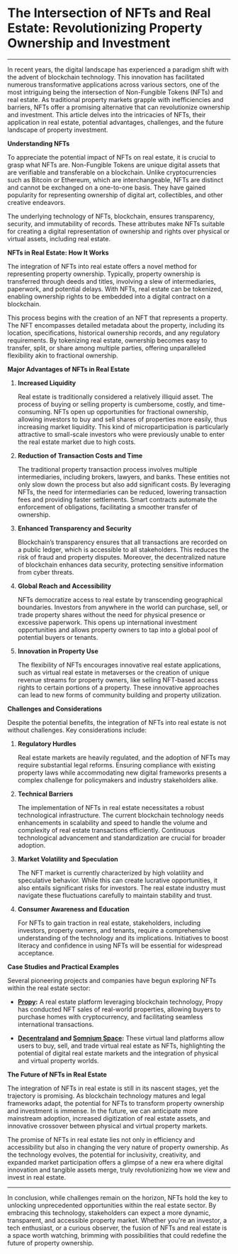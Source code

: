 # The Intersection of NFTs and Real Estate: Revolutionizing Property Ownership and Investment

---

In recent years, the digital landscape has experienced a paradigm shift with the advent of blockchain technology. This innovation has facilitated numerous transformative applications across various sectors, one of the most intriguing being the intersection of Non-Fungible Tokens (NFTs) and real estate. As traditional property markets grapple with inefficiencies and barriers, NFTs offer a promising alternative that can revolutionize ownership and investment. This article delves into the intricacies of NFTs, their application in real estate, potential advantages, challenges, and the future landscape of property investment.

**Understanding NFTs**

To appreciate the potential impact of NFTs on real estate, it is crucial to grasp what NFTs are. Non-Fungible Tokens are unique digital assets that are verifiable and transferable on a blockchain. Unlike cryptocurrencies such as Bitcoin or Ethereum, which are interchangeable, NFTs are distinct and cannot be exchanged on a one-to-one basis. They have gained popularity for representing ownership of digital art, collectibles, and other creative endeavors.

The underlying technology of NFTs, blockchain, ensures transparency, security, and immutability of records. These attributes make NFTs suitable for creating a digital representation of ownership and rights over physical or virtual assets, including real estate.

**NFTs in Real Estate: How It Works**

The integration of NFTs into real estate offers a novel method for representing property ownership. Typically, property ownership is transferred through deeds and titles, involving a slew of intermediaries, paperwork, and potential delays. With NFTs, real estate can be tokenized, enabling ownership rights to be embedded into a digital contract on a blockchain.

This process begins with the creation of an NFT that represents a property. The NFT encompasses detailed metadata about the property, including its location, specifications, historical ownership records, and any regulatory requirements. By tokenizing real estate, ownership becomes easy to transfer, split, or share among multiple parties, offering unparalleled flexibility akin to fractional ownership.

**Major Advantages of NFTs in Real Estate**

1. **Increased Liquidity**

   Real estate is traditionally considered a relatively illiquid asset. The process of buying or selling property is cumbersome, costly, and time-consuming. NFTs open up opportunities for fractional ownership, allowing investors to buy and sell shares of properties more easily, thus increasing market liquidity. This kind of microparticipation is particularly attractive to small-scale investors who were previously unable to enter the real estate market due to high costs.

2. **Reduction of Transaction Costs and Time**

   The traditional property transaction process involves multiple intermediaries, including brokers, lawyers, and banks. These entities not only slow down the process but also add significant costs. By leveraging NFTs, the need for intermediaries can be reduced, lowering transaction fees and providing faster settlements. Smart contracts automate the enforcement of obligations, facilitating a smoother transfer of ownership.

3. **Enhanced Transparency and Security**

   Blockchain’s transparency ensures that all transactions are recorded on a public ledger, which is accessible to all stakeholders. This reduces the risk of fraud and property disputes. Moreover, the decentralized nature of blockchain enhances data security, protecting sensitive information from cyber threats.

4. **Global Reach and Accessibility**

   NFTs democratize access to real estate by transcending geographical boundaries. Investors from anywhere in the world can purchase, sell, or trade property shares without the need for physical presence or excessive paperwork. This opens up international investment opportunities and allows property owners to tap into a global pool of potential buyers or tenants.

5. **Innovation in Property Use**

   The flexibility of NFTs encourages innovative real estate applications, such as virtual real estate in metaverses or the creation of unique revenue streams for property owners, like selling NFT-based access rights to certain portions of a property. These innovative approaches can lead to new forms of community building and property utilization.

**Challenges and Considerations**

Despite the potential benefits, the integration of NFTs into real estate is not without challenges. Key considerations include:

1. **Regulatory Hurdles**

   Real estate markets are heavily regulated, and the adoption of NFTs may require substantial legal reforms. Ensuring compliance with existing property laws while accommodating new digital frameworks presents a complex challenge for policymakers and industry stakeholders alike.

2. **Technical Barriers**

   The implementation of NFTs in real estate necessitates a robust technological infrastructure. The current blockchain technology needs enhancements in scalability and speed to handle the volume and complexity of real estate transactions efficiently. Continuous technological advancement and standardization are crucial for broader adoption.

3. **Market Volatility and Speculation**

   The NFT market is currently characterized by high volatility and speculative behavior. While this can create lucrative opportunities, it also entails significant risks for investors. The real estate industry must navigate these fluctuations carefully to maintain stability and trust.

4. **Consumer Awareness and Education**

   For NFTs to gain traction in real estate, stakeholders, including investors, property owners, and tenants, require a comprehensive understanding of the technology and its implications. Initiatives to boost literacy and confidence in using NFTs will be essential for widespread acceptance.

**Case Studies and Practical Examples**

Several pioneering projects and companies have begun exploring NFTs within the real estate sector:

- **[Propy](https://propy.com):** A real estate platform leveraging blockchain technology, Propy has conducted NFT sales of real-world properties, allowing buyers to purchase homes with cryptocurrency, and facilitating seamless international transactions.
  
- **[Decentraland](https://decentraland.org) and [Somnium Space](https://somniumspace.com):** These virtual land platforms allow users to buy, sell, and trade virtual real estate as NFTs, highlighting the potential of digital real estate markets and the integration of physical and virtual property worlds.

**The Future of NFTs in Real Estate**

The integration of NFTs in real estate is still in its nascent stages, yet the trajectory is promising. As blockchain technology matures and legal frameworks adapt, the potential for NFTs to transform property ownership and investment is immense. In the future, we can anticipate more mainstream adoption, increased digitization of real estate assets, and innovative crossover between physical and virtual property markets.

The promise of NFTs in real estate lies not only in efficiency and accessibility but also in changing the very nature of property ownership. As the technology evolves, the potential for inclusivity, creativity, and expanded market participation offers a glimpse of a new era where digital innovation and tangible assets merge, truly revolutionizing how we view and invest in real estate.

---

In conclusion, while challenges remain on the horizon, NFTs hold the key to unlocking unprecedented opportunities within the real estate sector. By embracing this technology, stakeholders can expect a more dynamic, transparent, and accessible property market. Whether you're an investor, a tech enthusiast, or a curious observer, the fusion of NFTs and real estate is a space worth watching, brimming with possibilities that could redefine the future of property ownership.